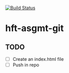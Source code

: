 [![Build Status](https://travis-ci.org/hft-stuttgart-ipr/hft-asgmt-git-91wede1bif.svg?branch=master)](https://travis-ci.org/hft-stuttgart-ipr/hft-asgmt-git-91wede1bif)

# hft-asgmt-git 

## TODO
- [ ] Create an index.html file
- [ ] Push in repo
